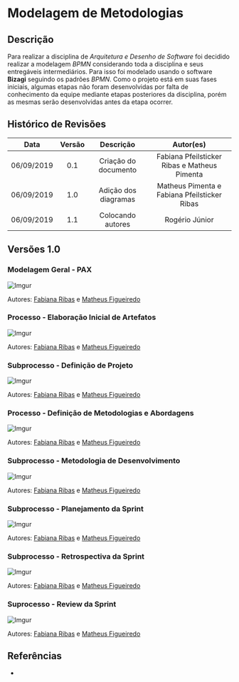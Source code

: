 # Modelagem de Metodologias

## Descrição

Para realizar a disciplina de *Arquitetura e Desenho de Software* foi decidido realizar a modelagem *BPMN* considerando toda a disciplina e seus entregáveis intermediários. Para isso foi modelado usando o software **Bizagi** seguindo os padrões *BPMN*. Como o projeto está em suas fases iniciais, algumas etapas não foram desenvolvidas por falta de conhecimento da equipe mediante etapas posteriores da disciplina, porém as mesmas serão desenvolvidas antes da etapa ocorrer.

## Histórico de Revisões

|    Data    | Versão |      Descrição       |                  Autor(es)                   |
| :--------: | :----: | :------------------: | :------------------------------------------: |
| 06/09/2019 |  0.1   | Criação do documento | Fabiana Pfeilsticker Ribas e Matheus Pimenta |
| 06/09/2019 |  1.0   | Adição dos diagramas | Matheus Pimenta e Fabiana Pfeilsticker Ribas |
| 06/09/2019 |  1.1   | Colocando autores    | Rogério Júnior                               |

## Versões 1.0

### Modelagem Geral - PAX

![Imgur](https://i.imgur.com/Pb9osAK.png)

Autores: [Fabiana Ribas](https://github.com/FabianaRibas) e [Matheus Figueiredo](https://github.com/Matheusss03)

### Processo - Elaboração Inicial de Artefatos

![Imgur](https://i.imgur.com/LAdF3JN.png)

Autores: [Fabiana Ribas](https://github.com/FabianaRibas) e [Matheus Figueiredo](https://github.com/Matheusss03)

### Subprocesso - Definição de Projeto

![Imgur](https://i.imgur.com/AOsK4aI.png)

Autores: [Fabiana Ribas](https://github.com/FabianaRibas) e [Matheus Figueiredo](https://github.com/Matheusss03)

### Processo - Definição de Metodologias e Abordagens

![Imgur](https://i.imgur.com/LsfiOxS.png)

Autores: [Fabiana Ribas](https://github.com/FabianaRibas) e [Matheus Figueiredo](https://github.com/Matheusss03)

### Subprocesso - Metodologia de Desenvolvimento

![Imgur](https://i.imgur.com/wK23YOr.png)

Autores: [Fabiana Ribas](https://github.com/FabianaRibas) e [Matheus Figueiredo](https://github.com/Matheusss03)

### Subprocesso - Planejamento da Sprint

![Imgur](https://i.imgur.com/Ex63cBc.png)

Autores: [Fabiana Ribas](https://github.com/FabianaRibas) e [Matheus Figueiredo](https://github.com/Matheusss03)

### Subprocesso - Retrospectiva da Sprint

![Imgur](https://i.imgur.com/2rEAt2k.png)

Autores: [Fabiana Ribas](https://github.com/FabianaRibas) e [Matheus Figueiredo](https://github.com/Matheusss03)

### Suprocesso - Review da Sprint

![Imgur](https://i.imgur.com/a6tDtcU.png)

Autores: [Fabiana Ribas](https://github.com/FabianaRibas) e [Matheus Figueiredo](https://github.com/Matheusss03)

## Referências

- 